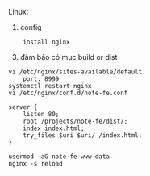 Linux: 
1. config
```
    install nginx
```
3. đảm bảo có mục build or dist
``` 
vi /etc/nginx/sites-available/default
    port: 8999
systemctl restart nginx
vi /etc/nginx/conf.d/note-fe.conf

```

```
server {
    listen 80;
    root /projects/note-fe/dist/;
    index index.html;
    try_files $uri $uri/ /index.html;
}
```

```
usermod -aG note-fe www-data
nginx -s reload
```
